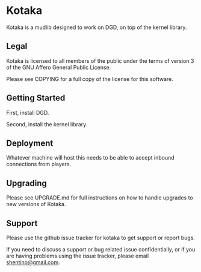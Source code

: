 # Kotaka

Kotaka is a mudlib designed to work on DGD, on top of the kernel library.

## Legal

Kotaka is licensed to all members of the public under the terms of
version 3 of the GNU Affero General Public License.

Please see COPYING for a full copy of the license for this software.

## Getting Started

First, install DGD.

Second, install the kernel library.

## Deployment

Whatever machine will host this needs to be able to accept inbound
connections from players.

## Upgrading

Please see UPGRADE.md for full instructions on how to handle upgrades to
new versions of Kotaka.

## Support

Please use the github issue tracker for kotaka to get support or report bugs.

If you need to discuss a support or bug related issue confidentially, or
if you are having problems using the issue tracker, please email
shentino@gmail.com.
